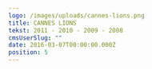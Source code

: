 ```yaml
---
logo: /images/uploads/cannes-lions.png
title: CANNES LIONS
tekst: 2011 - 2010 - 2009 - 2008
cmsUserSlug: ""
date: 2016-03-07T00:00:00.000Z
position: 5
---
```


